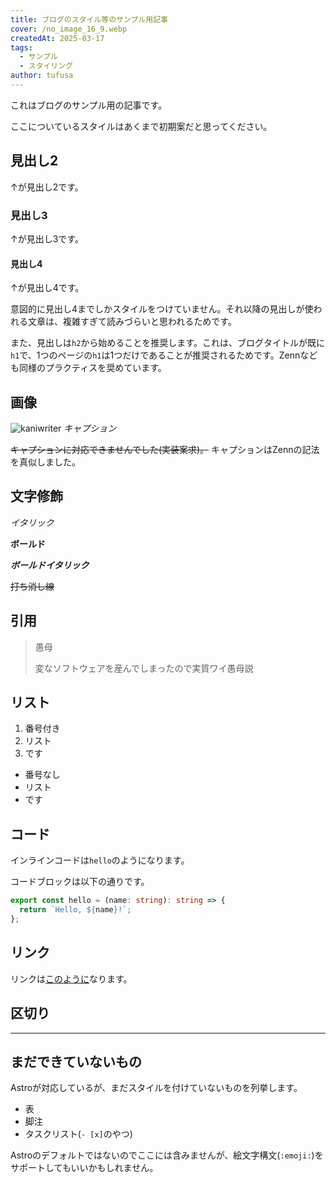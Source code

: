 ```yaml
---
title: ブログのスタイル等のサンプル用記事
cover: /no_image_16_9.webp
createdAt: 2025-03-17
tags:
  - サンプル
  - スタイリング
author: tufusa
---
```


これはブログのサンプル用の記事です。

ここについているスタイルはあくまで初期案だと思ってください。

## 見出し2

↑が見出し2です。

### 見出し3

↑が見出し3です。

#### 見出し4

↑が見出し4です。

意図的に見出し4までしかスタイルをつけていません。それ以降の見出しが使われる文章は、複雑すぎて読みづらいと思われるためです。

また、見出しは`h2`から始めることを推奨します。これは、ブログタイトルが既に`h1`で、1つのページの`h1`は1つだけであることが推奨されるためです。Zennなども同様のプラクティスを奨めています。

## 画像

![kaniwriter](/no_image_4_3.webp)
*キャプション*

~~キャプションに対応できませんでした(実装案求)。~~
キャプションはZennの記法を真似しました。

## 文字修飾

_イタリック_

**ボールド**

**_ボールドイタリック_**

~~打ち消し線~~

## 引用

> 愚母
>
> 変なソフトウェアを産んでしまったので実質ワイ愚母説

## リスト

1. 番号付き
2. リスト
3. です

- 番号なし
- リスト
- です

## コード

インラインコードは`hello`のようになります。

コードブロックは以下の通りです。

```ts
export const hello = (name: string): string => {
  return `Hello, ${name}!`;
};
```

## リンク

リンクは[このように](https://poporon.org)なります。

## 区切り

---

## まだできていないもの

Astroが対応しているが、まだスタイルを付けていないものを列挙します。

- 表
- 脚注
- タスクリスト(`- [x]`のやつ)

Astroのデフォルトではないのでここには含みませんが、絵文字構文(`:emoji:`)をサポートしてもいいかもしれません。
